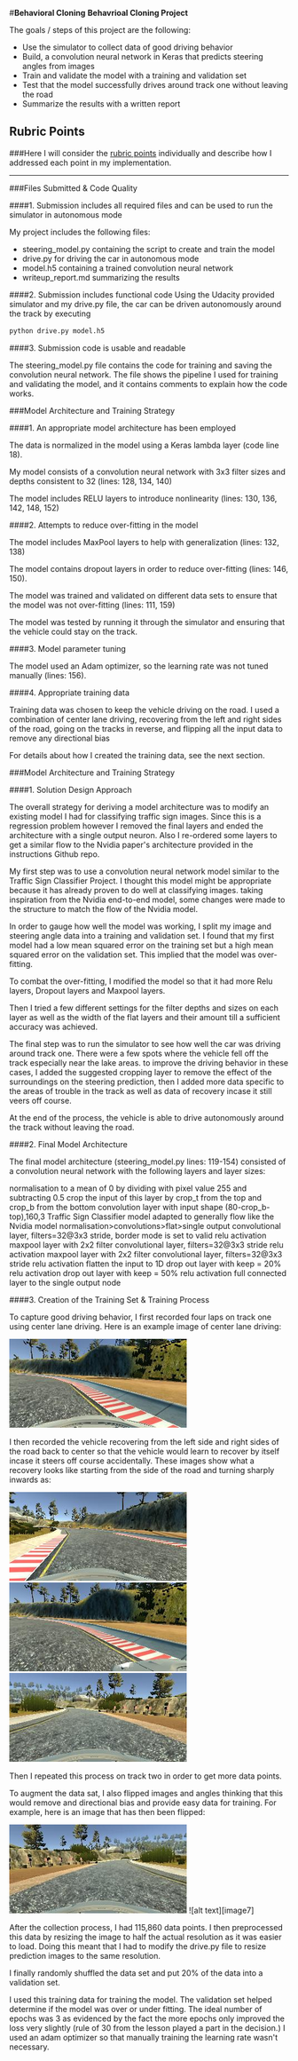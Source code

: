 #**Behavioral Cloning**
**Behavrioal Cloning Project**

The goals / steps of this project are the following:
* Use the simulator to collect data of good driving behavior
* Build, a convolution neural network in Keras that predicts steering angles from images
* Train and validate the model with a training and validation set
* Test that the model successfully drives around track one without leaving the road
* Summarize the results with a written report


[//]: # (Image References)

[image1]: ./examples/center_2017_02_12_19_28_54_611.jpg "Model Visualization"
[image2]: ./examples/center_2017_02_12_19_28_13_724.jpg "Recovery Image"
[image3]: ./examples/center_2017_02_12_19_28_44_633.jpg "Recovery Image"
[image4]: ./examples/left_2017_02_12_19_28_14_506.jpg "Recovery Image"
[image5]: ./examples/center_2017_02_12_19_28_54_611.jpg "Normal Image"
[image6]: ./examples/center_2017_02_12_19_28_54_611_flip.jpg "Flipped Image"

## Rubric Points
###Here I will consider the [rubric points](https://review.udacity.com/#!/rubrics/432/view) individually and describe how I addressed each point in my implementation.  

---
###Files Submitted & Code Quality

####1. Submission includes all required files and can be used to run the simulator in autonomous mode

My project includes the following files:
* steering_model.py containing the script to create and train the model
* drive.py for driving the car in autonomous mode
* model.h5 containing a trained convolution neural network
* writeup_report.md summarizing the results

####2. Submission includes functional code
Using the Udacity provided simulator and my drive.py file, the car can be driven autonomously around the track by executing
```sh
python drive.py model.h5
```

####3. Submission code is usable and readable

The steering_model.py file contains the code for training and saving the convolution neural network. The file shows the pipeline I used for training and validating the model, and it contains comments to explain how the code works.

###Model Architecture and Training Strategy

####1. An appropriate model architecture has been employed

The data is normalized in the model using a Keras lambda layer (code line 18).

My model consists of a convolution neural network with 3x3 filter sizes and depths consistent to 32 (lines: 128, 134, 140)

The model includes RELU layers to introduce nonlinearity (lines: 130, 136, 142, 148, 152)

####2. Attempts to reduce over-fitting in the model

The model includes MaxPool layers to help with generalization (lines: 132, 138)

The model contains dropout layers in order to reduce over-fitting (lines: 146, 150).

The model was trained and validated on different data sets to ensure that the model was not over-fitting (lines: 111, 159)

The model was tested by running it through the simulator and ensuring that the vehicle could stay on the track.

####3. Model parameter tuning

The model used an Adam optimizer, so the learning rate was not tuned manually (lines: 156).

####4. Appropriate training data

Training data was chosen to keep the vehicle driving on the road. I used a combination of center lane driving, recovering from the left and right sides of the road, going on the tracks in reverse, and flipping all the input data to remove any directional bias

For details about how I created the training data, see the next section.

###Model Architecture and Training Strategy

####1. Solution Design Approach

The overall strategy for deriving a model architecture was to modify an existing model
I had for classifying traffic sign images. Since this is a regression problem however I
removed the final layers and ended the architecture with a single output neuron. Also I re-ordered some layers to get a similar flow to the Nvidia paper's architecture provided in the instructions Github repo.

My first step was to use a convolution neural network model similar to the Traffic Sign Classifier Project. I thought this model might be appropriate because it has already proven to do well at classifying images. taking inspiration from the Nvidia end-to-end model, some changes were made to the structure to match the flow of the Nvidia model.

In order to gauge how well the model was working, I split my image and steering angle data into a training and validation set. I found that my first model had a low mean squared error on the training set but a high mean squared error on the validation set. This implied that the model was over-fitting.

To combat the over-fitting, I modified the model so that it had more Relu layers, Dropout layers and Maxpool layers.

Then I tried a few different settings for the filter depths and sizes on each layer as well as the width of the flat layers and their amount till a sufficient accuracy was achieved.

The final step was to run the simulator to see how well the car was driving around track one. There were a few spots where the vehicle fell off the track especially near the lake areas. to improve the driving behavior in these cases, I added the suggested cropping layer to remove the effect of the surroundings on the steering prediction, then I added more data specific to the areas of trouble in the track as well as data of recovery incase it still veers off course.

At the end of the process, the vehicle is able to drive autonomously around the track without leaving the road.

####2. Final Model Architecture

The final model architecture (steering_model.py lines: 119-154) consisted of a convolution neural network with the following layers and layer sizes:

normalisation to a mean of 0 by dividing with pixel value 255 and subtracting 0.5
crop the input of this layer by crop_t from the top and crop_b from the bottom
convolution layer with input shape (80-crop_b-top),160,3
Traffic Sign Classifier model adapted to generally flow like the Nvidia model
normalisation>convolutions>flat>single output
convolutional layer, filters=32@3x3 stride, border mode is set to valid
relu activation
maxpool layer with 2x2 filter
convolutional layer, filters=32@3x3 stride
relu activation
maxpool layer with 2x2 filter
convolutional layer, filters=32@3x3 stride
relu activation
flatten the input to 1D
drop out layer with keep = 20%
relu activation
drop out layer with keep = 50%
relu activation
full connected layer to the single output node

####3. Creation of the Training Set & Training Process

To capture good driving behavior, I first recorded four laps on track one using center lane driving. Here is an example image of center lane driving:

![alt text][image2]

I then recorded the vehicle recovering from the left side and right sides of the road back to center so that the vehicle would learn to recover by itself incase it steers off course accidentally. These images show what a recovery looks like starting from the side of the road and turning sharply inwards as:

![alt text][image3]
![alt text][image4]
![alt text][image5]

Then I repeated this process on track two in order to get more data points.

To augment the data sat, I also flipped images and angles thinking that this would remove and directional bias and provide easy data for training. For example, here is an image that has then been flipped:

![alt text][image6]
![alt text][image7]

After the collection process, I had 115,860 data points. I then preprocessed this data by resizing the image to half the actual resolution as it was easier to load. Doing this meant that I had to modify the drive.py file to resize prediction images to the same resolution.

I finally randomly shuffled the data set and put 20% of the data into a validation set.

I used this training data for training the model. The validation set helped determine if the model was over or under fitting. The ideal number of epochs was 3 as evidenced by the fact the more epochs only improved the loss very slightly (rule of 30 from the lesson played a part in the decision.) I used an adam optimizer so that manually training the learning rate wasn't necessary.
